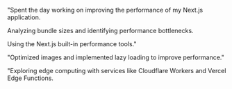"Spent the day working on improving the performance of my Next.js application.

Analyzing bundle sizes and identifying performance bottlenecks.

Using the Next.js built-in performance tools."

"Optimized images and implemented lazy loading to improve performance."

"Exploring edge computing with services like Cloudflare Workers and Vercel Edge Functions.